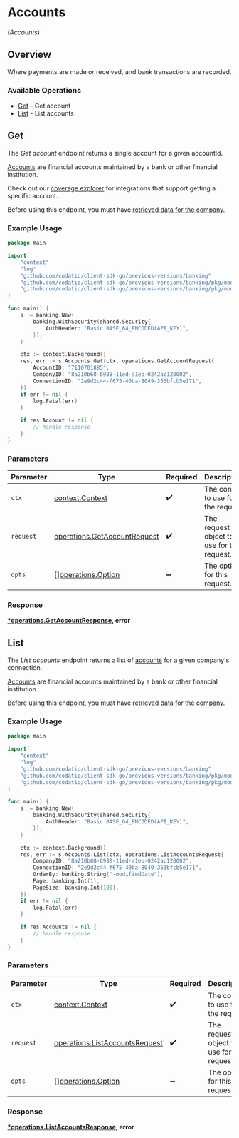 # Accounts
(*Accounts*)

## Overview

Where payments are made or received, and bank transactions are recorded.

### Available Operations

* [Get](#get) - Get account
* [List](#list) - List accounts

## Get

The *Get account* endpoint returns a single account for a given accountId.

[Accounts](https://docs.codat.io/banking-api#/schemas/Account) are financial accounts maintained by a bank or other financial institution.

Check out our [coverage explorer](https://knowledge.codat.io/supported-features/banking?view=tab-by-data-type&dataType=banking-accounts) for integrations that support getting a specific account.

Before using this endpoint, you must have [retrieved data for the company](https://docs.codat.io/codat-api#/operations/refresh-company-data).


### Example Usage

```go
package main

import(
	"context"
	"log"
	"github.com/codatio/client-sdk-go/previous-versions/banking"
	"github.com/codatio/client-sdk-go/previous-versions/banking/pkg/models/shared"
	"github.com/codatio/client-sdk-go/previous-versions/banking/pkg/models/operations"
)

func main() {
    s := banking.New(
        banking.WithSecurity(shared.Security{
            AuthHeader: "Basic BASE_64_ENCODED(API_KEY)",
        }),
    )

    ctx := context.Background()
    res, err := s.Accounts.Get(ctx, operations.GetAccountRequest{
        AccountID: "7110701885",
        CompanyID: "8a210b68-6988-11ed-a1eb-0242ac120002",
        ConnectionID: "2e9d2c44-f675-40ba-8049-353bfcb5e171",
    })
    if err != nil {
        log.Fatal(err)
    }

    if res.Account != nil {
        // handle response
    }
}
```

### Parameters

| Parameter                                                                    | Type                                                                         | Required                                                                     | Description                                                                  |
| ---------------------------------------------------------------------------- | ---------------------------------------------------------------------------- | ---------------------------------------------------------------------------- | ---------------------------------------------------------------------------- |
| `ctx`                                                                        | [context.Context](https://pkg.go.dev/context#Context)                        | :heavy_check_mark:                                                           | The context to use for the request.                                          |
| `request`                                                                    | [operations.GetAccountRequest](../../models/operations/getaccountrequest.md) | :heavy_check_mark:                                                           | The request object to use for the request.                                   |
| `opts`                                                                       | [][operations.Option](../../models/operations/option.md)                     | :heavy_minus_sign:                                                           | The options for this request.                                                |


### Response

**[*operations.GetAccountResponse](../../models/operations/getaccountresponse.md), error**


## List

The *List accounts* endpoint returns a list of [accounts](https://docs.codat.io/banking-api#/schemas/Account) for a given company's connection.

[Accounts](https://docs.codat.io/banking-api#/schemas/Account) are financial accounts maintained by a bank or other financial institution.

Before using this endpoint, you must have [retrieved data for the company](https://docs.codat.io/codat-api#/operations/refresh-company-data).
    

### Example Usage

```go
package main

import(
	"context"
	"log"
	"github.com/codatio/client-sdk-go/previous-versions/banking"
	"github.com/codatio/client-sdk-go/previous-versions/banking/pkg/models/shared"
	"github.com/codatio/client-sdk-go/previous-versions/banking/pkg/models/operations"
)

func main() {
    s := banking.New(
        banking.WithSecurity(shared.Security{
            AuthHeader: "Basic BASE_64_ENCODED(API_KEY)",
        }),
    )

    ctx := context.Background()
    res, err := s.Accounts.List(ctx, operations.ListAccountsRequest{
        CompanyID: "8a210b68-6988-11ed-a1eb-0242ac120002",
        ConnectionID: "2e9d2c44-f675-40ba-8049-353bfcb5e171",
        OrderBy: banking.String("-modifiedDate"),
        Page: banking.Int(1),
        PageSize: banking.Int(100),
    })
    if err != nil {
        log.Fatal(err)
    }

    if res.Accounts != nil {
        // handle response
    }
}
```

### Parameters

| Parameter                                                                        | Type                                                                             | Required                                                                         | Description                                                                      |
| -------------------------------------------------------------------------------- | -------------------------------------------------------------------------------- | -------------------------------------------------------------------------------- | -------------------------------------------------------------------------------- |
| `ctx`                                                                            | [context.Context](https://pkg.go.dev/context#Context)                            | :heavy_check_mark:                                                               | The context to use for the request.                                              |
| `request`                                                                        | [operations.ListAccountsRequest](../../models/operations/listaccountsrequest.md) | :heavy_check_mark:                                                               | The request object to use for the request.                                       |
| `opts`                                                                           | [][operations.Option](../../models/operations/option.md)                         | :heavy_minus_sign:                                                               | The options for this request.                                                    |


### Response

**[*operations.ListAccountsResponse](../../models/operations/listaccountsresponse.md), error**

